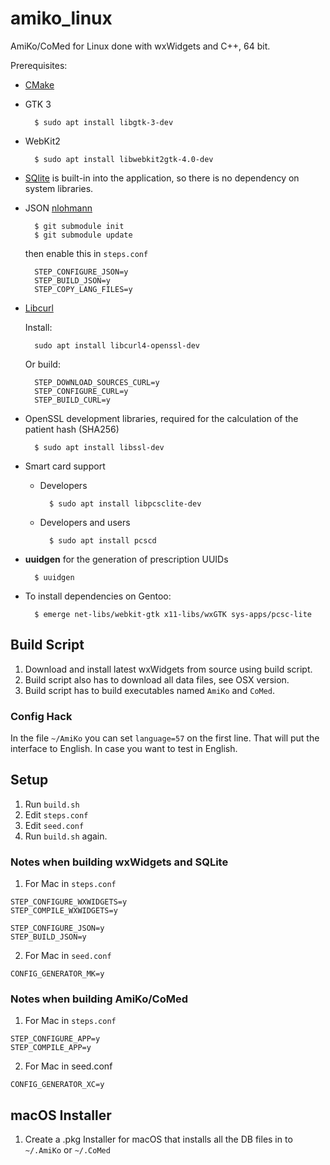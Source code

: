 # amiko_linux
AmiKo/CoMed for Linux done with wxWidgets and C++, 64 bit.

Prerequisites:

- [CMake](https://cmake.org/)

- GTK 3

        $ sudo apt install libgtk-3-dev

- WebKit2

        $ sudo apt install libwebkit2gtk-4.0-dev

- [SQlite](https://www.sqlite.org/) is built-in into the application, so there is no dependency on system libraries.

- JSON [nlohmann](https://github.com/nlohmann/json)

        $ git submodule init
        $ git submodule update

    then enable this in `steps.conf`

        STEP_CONFIGURE_JSON=y
        STEP_BUILD_JSON=y
        STEP_COPY_LANG_FILES=y

- [Libcurl](https://curl.se)
        
    Install:

        sudo apt install libcurl4-openssl-dev

    Or build:

        STEP_DOWNLOAD_SOURCES_CURL=y
        STEP_CONFIGURE_CURL=y
        STEP_BUILD_CURL=y

- OpenSSL development libraries, required for the calculation of the patient hash (SHA256)

        $ sudo apt install libssl-dev

- Smart card support

    - Developers

            $ sudo apt install libpcsclite-dev

    - Developers and users

            $ sudo apt install pcscd

- **uuidgen** for the generation of prescription UUIDs

        $ uuidgen

- To install dependencies on Gentoo:

        $ emerge net-libs/webkit-gtk x11-libs/wxGTK sys-apps/pcsc-lite

## Build Script
1. Download and install latest wxWidgets from source using build script.
2. Build script also has to download all data files, see OSX version.
3. Build script has to build executables named `AmiKo` and `CoMed`.

### Config Hack
In the file `~/AmiKo` you can set `language=57` on the first line. That will put the interface to English. In case you want to test in English.

## Setup
1. Run `build.sh`
2. Edit `steps.conf`
3. Edit `seed.conf`
4. Run `build.sh` again.

### Notes when building wxWidgets and SQLite
1. For Mac in `steps.conf`
```
STEP_CONFIGURE_WXWIDGETS=y
STEP_COMPILE_WXWIDGETS=y

STEP_CONFIGURE_JSON=y
STEP_BUILD_JSON=y
```
2. For Mac in `seed.conf`
```
CONFIG_GENERATOR_MK=y
```
### Notes when building AmiKo/CoMed
1. For Mac in `steps.conf`
```
STEP_CONFIGURE_APP=y
STEP_COMPILE_APP=y
```
2. For Mac in seed.conf
```
CONFIG_GENERATOR_XC=y
```

## macOS Installer
1. Create a .pkg Installer for macOS that installs all the DB files in to `~/.AmiKo` or `~/.CoMed`
